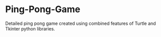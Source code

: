 # Ping-Pong-Game
Detailed ping pong game created using combined features of Turtle and Tkinter python libraries.
